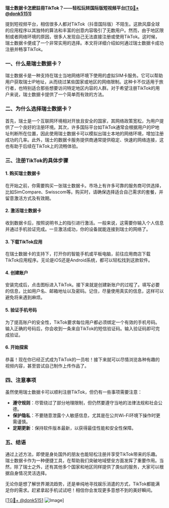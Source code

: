 **瑞士数据卡怎麽註冊TikTok？——轻松玩转国际版短视频平台[[TG💪+ @donk5151](https://t.me/s/donk5151)]**

提到短视频平台，相信很多人都对TikTok（抖音国际版）不陌生。这款风靡全球的应用程序以其独特的算法和丰富的创意内容吸引了无数用户。然而，由于地区限制或者网络环境的原因，很多人发现自己无法直接注册或使用TikTok。这时候，瑞士数据卡便成了一个非常实用的选择。本文将详细介绍如何通过瑞士数据卡成功注册并畅享TikTok。

### 一、什么是瑞士数据卡？

瑞士数据卡是一种支持在瑞士当地网络环境下使用的虚拟SIM卡服务。它可以帮助用户获取瑞士IP地址，从而绕过某些国家或地区的网络限制。这种卡不仅适用于旅行者，也特别适合那些想要访问特定地区内容的人群。对于希望注册TikTok的用户来说，瑞士数据卡提供了一个简单而有效的方法。

### 二、为什么选择瑞士数据卡？

首先，瑞士是一个互联网环境相对开放且安全的国家，其网络政策宽松，为用户提供了一个良好的注册环境。其次，许多国际平台如TikTok通常会根据用户的IP地址判断所在位置，因此使用瑞士数据卡可以模拟出瑞士本地的网络环境，增加注册成功的几率。此外，瑞士的数据卡服务提供商通常提供稳定、快速的网络连接，这也有助于后续在TikTok上的流畅体验。

### 三、注册TikTok的具体步骤

#### 1. 购买瑞士数据卡

在开始之前，你需要购买一张瑞士数据卡。市场上有许多可靠的服务商可供选择，比如SimCompare、Swisscom等。购买时，请确保选择适合自己需求的套餐，并留意激活方式及有效期。

#### 2. 激活瑞士数据卡

收到数据卡后，按照说明书上的指引进行激活。一般来说，这需要你输入个人信息并通过手机验证完成。一旦激活成功，你的设备就能连接到瑞士的网络了。

#### 3. 下载TikTok应用

在瑞士数据卡的支持下，打开你的智能手机或平板电脑，前往应用商店下载TikTok应用程序。无论是iOS还是Android系统，都可以轻松找到这款软件。

#### 4. 创建账户

安装完成后，点击图标进入TikTok。接下来就是创建新账户的过程了。填写必要的信息，比如用户名、邮箱地址以及密码。记住，尽量使用真实的信息，这样可以避免将来遇到麻烦。

#### 5. 验证手机号码

为了提高账户的安全性，TikTok要求每位用户都必须绑定一个有效的手机号码。输入正确的号码后，你会收到一条来自TikTok的短信验证码。输入验证码即可完成验证。

#### 6. 开始探索

恭喜！现在你已经正式成为TikTok的一员啦！接下来就可以尽情浏览各种有趣的视频内容，甚至尝试自己制作上传作品了。

### 四、注意事项

虽然使用瑞士数据卡可以顺利注册TikTok，但仍有一些事项需要注意：

- **遵守规则**：尽管绕过了部分地理限制，但仍然要遵守当地的法律法规和社会公德。
- **保护隐私**：不要随意泄露个人敏感信息，尤其是在公共Wi-Fi环境下操作时更需谨慎。
- **定期更新**：保持软件版本最新，以获得最佳性能和安全性保障。

### 五、结语

通过上述方法，即使是身处国外的朋友也能轻松注册并享受TikTok带来的乐趣。瑞士数据卡作为一种便捷工具，在帮助我们突破地域壁垒方面发挥了重要作用。当然，除了瑞士之外，还有其他多个国家和地区同样提供了类似的服务，大家可以根据自身情况灵活选择。

无论你是想了解世界潮流趋势，还是单纯地寻找娱乐消遣的方式，TikTok都能满足你的需求。赶紧拿起手机试试吧！相信你会发现更多意想不到的美好瞬间。

[[TG💪+ @donk5151](https://t.me/s/donk5151) ![Image](https://i.postimg.cc/rwNCRYN7/Snipaste-2025-04-30-17-27-05.png)]